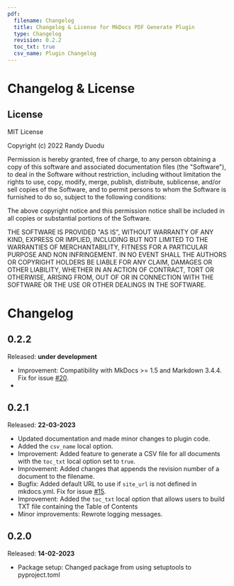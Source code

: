 ```yaml
---
pdf:
  filename: Changelog
  title: Changelog & License for MkDocs PDF Generate Plugin
  type: Changelog
  revision: 0.2.2   
  toc_txt: true
  csv_name: Plugin Changelog
---
```


# Changelog & License

## License

MIT License

Copyright (c) 2022 Randy Duodu

Permission is hereby granted, free of charge, to any person obtaining a copy
of this software and associated documentation files (the "Software"), to deal
in the Software without restriction, including without limitation the rights
to use, copy, modify, merge, publish, distribute, sublicense, and/or sell
copies of the Software, and to permit persons to whom the Software is
furnished to do so, subject to the following conditions:

The above copyright notice and this permission notice shall be included in all
copies or substantial portions of the Software.

THE SOFTWARE IS PROVIDED "AS IS", WITHOUT WARRANTY OF ANY KIND, EXPRESS OR
IMPLIED, INCLUDING BUT NOT LIMITED TO THE WARRANTIES OF MERCHANTABILITY,
FITNESS FOR A PARTICULAR PURPOSE AND NON INFRINGEMENT. IN NO EVENT SHALL THE
AUTHORS OR COPYRIGHT HOLDERS BE LIABLE FOR ANY CLAIM, DAMAGES OR OTHER
LIABILITY, WHETHER IN AN ACTION OF CONTRACT, TORT OR OTHERWISE, ARISING FROM,
OUT OF OR IN CONNECTION WITH THE SOFTWARE OR THE USE OR OTHER DEALINGS IN THE
SOFTWARE.

# Changelog

0.2.2
-----
Released: **under development**

* Improvement: Compatibility with MkDocs >= 1.5 and Markdown 3.4.4. Fix for issue [#20](https://github.com/iSOLveIT/mkdocs-pdf-generate/issues/20).
* 
0.2.1
-----
Released: **22-03-2023**

* Updated documentation and made minor changes to plugin code.
* Added the `csv_name` local option.
* Improvement: Added feature to generate a CSV file for all documents with the `toc_txt` local option set to `true`.
* Improvement: Added changes that appends the revision number of a document to the filename.
* Bugfix: Added default URL to use if `site_url` is not defined in mkdocs.yml. Fix for issue [#15](https://github.com/iSOLveIT/mkdocs-pdf-generate/issues/15).
* Improvement: Added the `toc_txt` local option that allows users to build TXT file containing the Table of Contents
* Minor improvements: Rewrote logging messages.

0.2.0
-----
Released: **14-02-2023**

* Package setup: Changed package from using setuptools to pyproject.toml

